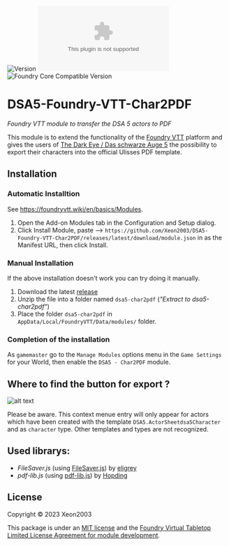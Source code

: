 ![Version](https://img.shields.io/github/v/tag/Xeon2003/DSA5-Foundry-VTT-Char2PDF?label=Version&style=flat-square&color=2577a1) ![Latest Release Download Count](https://img.shields.io/github/downloads/Xeon2003/DSA5-Foundry-VTT-Char2PDF/latest/module.zip?label=Downloads&style=flat-square&color=9b43a8) ![Foundry Core Compatible Version](https://img.shields.io/badge/dynamic/json.svg?url=https%3A%2F%2Fraw.githubusercontent.com%2FXeon2003%2FDSA5-Foundry-VTT-Char2PDF%2Fmain%2Fmodule.json&label=Foundry%20Core%20Compatible%20Version&query=$.compatibleCoreVersion&style=flat-square&color=ff6400)

# DSA5-Foundry-VTT-Char2PDF
*Foundry VTT module to transfer the DSA 5 actors to PDF*

This module is to extend the functionality of the [Foundry VTT](https://foundryvtt.com/) platform and gives the users of [The Dark Eye / Das schwarze Auge 5](https://foundryvtt.com/packages/dsa5) the possibility to export their characters into the official Ulisses PDF template.  

## Installation
### Automatic Installtion
See https://foundryvtt.wiki/en/basics/Modules. 

1. Open the Add-on Modules tab in the Configuration and Setup dialog.
2. Click Install Module, paste --> `https://github.com/Xeon2003/DSA5-Foundry-VTT-Char2PDF/releases/latest/download/module.json`
   in as the Manifest URL, then click Install.

### Manual Installation
If the above installation doesn't work you can try doing it manually.
1. Download the latest [release](https://github.com/Xeon2003/DSA5-Foundry-VTT-Char2PDF/releases)
2. Unzip the file into a folder named `dsa5-char2pdf` (*"Extract to dsa5-char2pdf"*)
3. Place the folder `dsa5-char2pdf` in `AppData/Local/FoundryVTT/Data/modules/` folder.

### Completion of the installation
As `gamemaster` go to the `Manage Modules` options menu in the `Game Settings` for your World, then enable the `DSA5 - Char2PDF` module.

## Where to find the button for export ? 

![alt text](https://github.com/Xeon2003/DSA5-Foundry-VTT-Char2PDF/blob/main/Where_to_find_the_Button.png?raw=true)

Please be aware. This context menue entry will only appear for actors which have been created with the template `DSA5.ActorSheetdsa5Character` and as `character` type. 
Other templates and types are not recognized. 

## Used librarys: 
- *FileSaver.js* (using [FileSaver.js](https://github.com/eligrey/FileSaver.js)) by [eligrey](https://github.com/eligrey)
- *pdf-lib.js* (using [pdf-lib.js](https://github.com/Hopding/pdf-lib)) by [Hopding](https://github.com/Hopding)

## License

Copyright © 2023 Xeon2003

This package is under an [MIT license](LICENSE) and the [Foundry Virtual Tabletop Limited License Agreement for module development](https://foundryvtt.com/article/license/).
